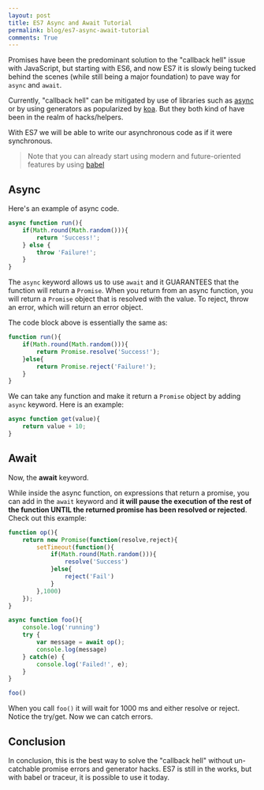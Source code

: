 ```yaml
---
layout: post
title: ES7 Async and Await Tutorial
permalink: blog/es7-async-await-tutorial
comments: True
---
```


Promises have been the predominant solution to the "callback hell" issue with JavaScript, but starting with ES6, and now ES7 it is slowly being tucked behind the scenes (while still being a major foundation) to pave way for `async` and `await`.

Currently, "callback hell" can be mitigated by use of libraries such as [async](https://github.com/caolan/async) or by using generators as popularized by [koa](http://koajs.com/). But they both kind of have been in the realm of hacks/helpers.

With ES7 we will be able to write our asynchronous code as if it were synchronous.

> Note that you can already start using modern and future-oriented features by using [babel](babeljs.io)

## Async

Here's an example of async code.

```javascript
async function run(){
    if(Math.round(Math.random())){
        return 'Success!';
    } else {
        throw 'Failure!';
    }
}
```

The `async` keyword allows us to use `await` and it GUARANTEES that the function will return a `Promise`. When you return from an async function, you will return a `Promise` object that is resolved with the value. To reject, throw an error, which will return an error object.

The code block above is essentially the same as:

```javascript
function run(){
    if(Math.round(Math.random())){
        return Promise.resolve('Success!');
    }else{
        return Promise.reject('Failure!');
    }
}
```

We can take any function and make it return a `Promise` object by adding `async` keyword. Here is an example:

```javascript
async function get(value){
    return value + 10;
}
```

## Await

Now, the **await** keyword.

While inside the async function, on expressions that return a promise, you can add in the `await` keyword and **it will pause the execution of the rest of the function UNTIL the returned promise has been resolved or rejected**. Check out this example:

```javascript
function op(){
    return new Promise(function(resolve,reject){
        setTimeout(function(){
            if(Math.round(Math.random())){
                resolve('Success')
            }else{
                reject('Fail')
            }
        },1000)
    });
}

async function foo(){
    console.log('running')
    try {
        var message = await op();
        console.log(message)
    } catch(e) {
        console.log('Failed!', e);
    }
}

foo()
```

When you call `foo()` it will wait for 1000 ms and either resolve or reject. Notice the try/get. Now we can catch errors.

## Conclusion

In conclusion, this is the best way to solve the "callback hell" without un-catchable promise errors and generator hacks. ES7 is still in the works, but with babel or traceur, it is possible to use it today.
